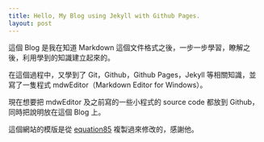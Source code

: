 ```yaml
---
title: Hello, My Blog using Jekyll with Github Pages.
layout: post
---
```


這個 Blog 是我在知道 Markdown 這個文件格式之後，一步一步學習，瞭解之後，利用學到的知識建立起來的。

在這個過程中，又學到了 Git，Github，Github Pages，Jekyll 等相關知識，並寫了一隻程式 mdwEditor（Markdown Editor for Windows）。

現在想要把 mdwEditor 及之前寫的一些小程式的 source code 都放到 Github，同時把說明放在這個 Blog 上。


這個網站的模版是從 [equation85](http://equation85.github.com) 複製過來修改的，感謝他。

